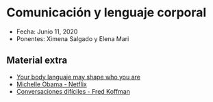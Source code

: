 # Comunicación y lenguaje corporal

* Fecha: Junio 11, 2020
* Ponentes: Ximena Salgado y Elena Mari

## Material extra

* [Your body languaje may shape who you are](https://www.ted.com/talks/amy_cuddy_your_body_language_may_shape_who_you_are)
* [Michelle Obama - Netflix](https://www.youtube.com/watch?v=zqVUafhQ4xc)
* [Conversaciones difíciles - Fred Koffman](https://vimeo.com/75893191)